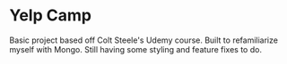 # Yelp Camp

Basic project based off Colt Steele's Udemy course.  Built to refamiliarize myself with Mongo.  Still having some styling and feature fixes to do.

